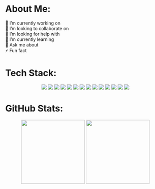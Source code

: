 # About Me:

🔭 I’m currently working on
<br>
👯 I’m looking to collaborate on
<br>
🤝 I’m looking for help with
<br>
🌱 I’m currently learning
<br>
💬 Ask me about
<br>
⚡ Fun fact

# Tech Stack:

<p align="center">
  <img src="https://img.shields.io/badge/JavaScript-000000?style=for-the-badge&logo=javascript&logoColor=F7DF1E" />
  <img src="https://img.shields.io/badge/PHP-000000?style=for-the-badge&logo=php&logoColor=777BB4" />
  <img src="https://img.shields.io/badge/Bootstrap-000000?style=for-the-badge&logo=bootstrap&logoColor=7952B3" />
  <img src="https://img.shields.io/badge/CSS3-000000?style=for-the-badge&logo=css3&logoColor=1572B6" />
  <img src="https://img.shields.io/badge/HTML5-000000?style=for-the-badge&logo=html5&logoColor=E34F26" />
  <img src="https://img.shields.io/badge/MySQL-000000?style=for-the-badge&logo=mysql&logoColor=4479A1" />
  <img src="https://img.shields.io/badge/Laravel-000000?style=for-the-badge&logo=laravel&logoColor=FF2D20" />
  <img src="https://img.shields.io/badge/Git-000000?style=for-the-badge&logo=git&logoColor=F05032" />
  <img src="https://img.shields.io/badge/Windows-000000?style=for-the-badge&logo=windows&logoColor=0078D6" />
  <img src="https://img.shields.io/badge/Apache-000000?style=for-the-badge&logo=apache&logoColor=D22128" />
  <img src="https://img.shields.io/badge/Canva-000000?style=for-the-badge&logo=canva&logoColor=00C4CC" />
  <img src="https://img.shields.io/badge/GitLab-000000?style=for-the-badge&logo=gitlab&logoColor=FC6D26" />
  <img src="https://img.shields.io/badge/GitHub-000000?style=for-the-badge&logo=github&logoColor=white" />
  <img src="https://img.shields.io/badge/Trello-000000?style=for-the-badge&logo=trello&logoColor=0052CC" />
</p>


# GitHub Stats:

<p align="center">
  <img src="https://github-readme-stats.vercel.app/api?username=rylieo&theme=github_dark&hide_border=true&include_all_commits=false&count_private=true" height="200px"/>
  <img src="https://github-readme-stats.vercel.app/api/top-langs/?username=rylieo&theme=github_dark&hide_border=true&include_all_commits=false&count_private=true&layout=compact" height="200px"/>
</p>